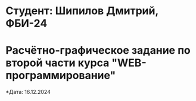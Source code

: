 # Студент: Шипилов Дмитрий, ФБИ-24

# Расчётно-графическое задание по второй части курса "WEB-программирование"

*Дата: 16.12.2024